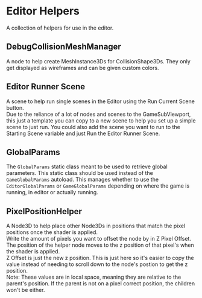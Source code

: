 # Editor Helpers
A collection of helpers for use in the editor.

## DebugCollisionMeshManager
A node to help create MeshInstance3Ds for CollisionShape3Ds. They only get displayed as wireframes 
and can be given custom colors.

## Editor Runner Scene
A scene to help run single scenes in the Editor using the Run Current Scene button.<br>
Due to the reliance of a lot of nodes and scenes to the GameSubViewport, this just a template you can copy to a new scene to help you set up a simple scene to just run. You could also add the scene you want to run to the Starting Scene variable and just Run the Editor Runner Scene.

## GlobalParams
The `GlobalParams` static class meant to be used to retrieve global parameters. This static class should be used instead of the `GameGlobalParams` autoload. This manages whether to use the `EditorGlobalParams` or `GameGlobalParams` depending on where the game is running, in editor or actually running.

## PixelPositionHelper
A Node3D to help place other Node3Ds in positions that match the pixel positions once the shader is applied.<br>
Write the amount of pixels you want to offset the node by in Z Pixel Offset. The position of the helper node moves to the z position of that pixel's when the shader is applied.<br>
Z Offset is just the new z position. This is just here so it's easier to copy the value instead of needing to scroll down to the node's postion to get the z position.<br>
Note: These values are in local space, meaning they are relative to the parent's position. If the parent is not on a pixel correct position, the children won't be either.
